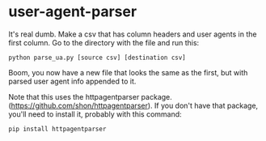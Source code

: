 user-agent-parser
=================

It's real dumb. Make a csv that has column headers and user agents in the first column. Go to the directory with the file and run this:
    
    python parse_ua.py [source csv] [destination csv]

Boom, you now have a new file that looks the same as the first, but with parsed user agent info appended to it.

Note that this uses the httpagentparser package. (https://github.com/shon/httpagentparser). If you don't have that package, you'll need to install it, probably with this command:

    pip install httpagentparser
    
